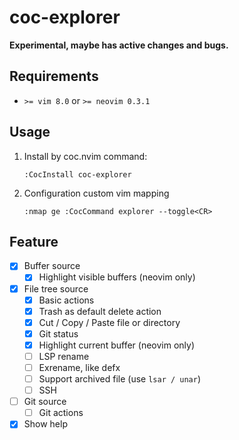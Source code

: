 # coc-explorer

**Experimental, maybe has active changes and bugs.**

## Requirements

- `>= vim 8.0` or `>= neovim 0.3.1`

## Usage

1. Install by coc.nvim command:
    ```
    :CocInstall coc-explorer
    ```
2. Configuration custom vim mapping
    ```
    :nmap ge :CocCommand explorer --toggle<CR>
    ```

## Feature
- [x] Buffer source
    - [x] Highlight visible buffers (neovim only)
- [x] File tree source
    - [x] Basic actions
    - [x] Trash as default delete action
    - [x] Cut / Copy / Paste file or directory
    - [x] Git status
    - [x] Highlight current buffer (neovim only)
    - [ ] LSP rename
    - [ ] Exrename, like defx
    - [ ] Support archived file (use `lsar / unar`)
    - [ ] SSH
- [ ] Git source
    - [ ] Git actions
- [x] Show help
